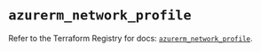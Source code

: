 # `azurerm_network_profile`

Refer to the Terraform Registry for docs: [`azurerm_network_profile`](https://registry.terraform.io/providers/hashicorp/azurerm/4.32.0/docs/resources/network_profile).

